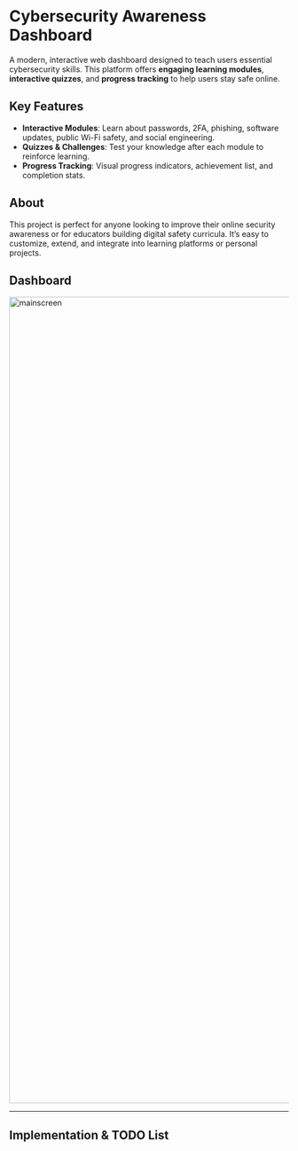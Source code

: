# Cybersecurity Awareness Dashboard 

A modern, interactive web dashboard designed to teach users essential cybersecurity skills. This platform offers **engaging learning modules**, **interactive quizzes**, and **progress tracking** to help users stay safe online.

## Key Features
- **Interactive Modules**: Learn about passwords, 2FA, phishing, software updates, public Wi-Fi safety, and social engineering.  
- **Quizzes & Challenges**: Test your knowledge after each module to reinforce learning.  
- **Progress Tracking**: Visual progress indicators, achievement list, and completion stats.  

## About
This project is perfect for anyone looking to improve their online security awareness or for educators building digital safety curricula. It’s easy to customize, extend, and integrate into learning platforms or personal projects.

## Dashboard
<img width="2842" height="1454" alt="mainscreen" src="https://github.com/user-attachments/assets/9f12ad85-cec8-4f93-ae6b-2e2cf5f32be1" />

---

## Implementation & TODO List
